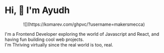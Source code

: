# Hi, :wave: I'm Ayudh

<div align="center" dir="auto" markdown="1">
  ![](https://komarev.com/ghpvc/?username=makersmecca)
</div>

I'm a Frontend Developer exploring the world of Javascript and React, and having fun building cool web projects.</br>
I'm Thriving virtually since the real world is too, real.
